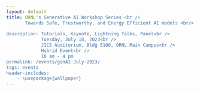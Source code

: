 ```yaml
---
layout: default
title: ORNL's Generative AI Workshop Series <br /> 
       Towards Safe, Trustworthy, and Energy Efficient AI models <br/>
    
description: Tutorials, Keynote, Lightning Talks, Panel<br />
             Tuesday, July 18, 2023<br />
             JICS Auditorium, Bldg 5100, ORNL Main Campus<br />
             Hybrid Event<br />
             10 am - 4 pm
permalink: /events/genAI-July-2023/
tags: events
header-includes:
    - \usepackage{wallpaper}
---
```


<html>
 <head>
    <style>
    {
        box-sizing: border-box;
    }
    /* Set additional styling options for the columns*/
    .column {
    float: left;
    width: 50%;
    }

    .row:after {
    content: "";
    display: table;
    clear: both;
    }
    </style>
 </head>
 <body>
    <div class="row">
        <div class="column">
          <img src="../images/ORNL-twoline-green.svg" width="320" height="150">
        </div>
        <div class="column">
          <a title="OpenAI, Public domain, via Wikimedia Commons" href="https://commons.wikimedia.org/wiki/File:ChatGPT_logo.svg"><img width="180" alt="ChatGPT logo" src="https://upload.wikimedia.org/wikipedia/commons/thumb/0/04/ChatGPT_logo.svg/512px-ChatGPT_logo.svg.png"></a>
          <a title="Google, Public domain, via Wikimedia Commons" href="https://commons.wikimedia.org/wiki/File:Google_Bard_logo.svg"><img width="180" alt="Google Bard logo" src="https://upload.wikimedia.org/wikipedia/commons/thumb/f/f0/Google_Bard_logo.svg/512px-Google_Bard_logo.svg.png"></a>
        </div>
    </div>
 </body>
</html>

<p align="justify">
Generative AI are revolutionary technologies impacting our daily human-computing interactions creating new content that matches human creativity. Among these, Large language models (LLM), in particular OpenAI’s generative Generative Pre-trained Transformer (GPT) foundation models and Google's Bidirectional Encoder Representations from Transformers (BERT), have become a ubiquitous topic in the present era. Therefore, there is a strong need to understand their impact, limitations, responsible use, and broader implications for Oak Ridge National Laboratory's (ORNL) scientific mission.
</p>

# Aims and Scope

<p align="justify">
ORNL's Generative AI for Science Workshop series, invites the scientific community to share current challenges, requirements and opportunities for the ethical use of generative AI technologies in our mission. Our goal is to provide a venue to educate and exchange research and development ideas, collaborations and investments around the current state-of-the-art in these relatively new technologies. We welcome lightning talk proposals and panel participation from the wide range of experimental, observational, high-performance computing (HPC) projects at ORNL.  
We will summarize our ideas, findings and key opportunities in a subsequent report that we will share with the community and interested participants.
</p>

# Registration

<p align="justify">
While this is a hybrid event, we encourage in-person participation for the tutorial, working lunch session, lightning talks, panel discussions to learn more about Generative AI and build a community at ORNL.
</p>

**Registration Link:** Please register by **July 07th** filling out this [form](https://forms.gle/EmBoKJg5MLWQnuSk6). 

> External (virtual or in-person) participants need to apply for a Personal Access System (PAS). Participation is subject to approval. Contact the organizers for questions.

> Registration is still open for virtual participation until July 15th, in-person registration is closed.

> The registration form includes the option to propose a lightning talk focusing on the requirements for scientific areas that are representative of ORNL.

- **Registration is required for in-person and virtual meeting option via Zoom**
- **We encourage early registration for in-person participation due to the venue's limited capacity (closed)**

# Call for Lightning Talks

We invite ORNL participants to present a 3 to 5 minute lightning talk that aligns with the scope of the workshop (option provided in the registration form).

**Topics:**

- Scientific application requirements for the use of Generative AI
- Responsible use of generative AI for obsevational, experimental and computational science
- Training and educational challenges and requirements
- Ethical and legal implications on the use of Generative AI 
- Guardrails for generative AI models
- Large language models (LLMs): GPT, Bard, etc.
- Impact of LLMs in the scientific discovery process

# Agenda

Draft agenda, presentations to be defined 

| Time              | Session                                                                               | Presenter                                              |
| ----------------- | ------------------------------------------------------------------------------------- | ------------------------------------------------------ |
| **Morning**       |                                                                                       |                                                        |
| 10:00am-10:05am   | Meeting Start                                                                         |                                                        |
| 10:05am-10:20am   | Opening Remarks                                                                       | Susan Hubbard, Deputy for Science and Technology, ORNL |
| 10:20am-12:00pm   | Tutorials on Foundational Models for Science                                          |                                                        |
| **Working Lunch** |                                                                                       |                                                        |
| 12:00pm-12:50pm   | Keynote: "A Vision for Safe, Trustworthy, and Energy Efficient Generative AI at ORNL" | Prasanna Balaprakash, Director of AI Programs, ORNL    |
| 12:50pm-1:00pm    | Break                                                                                 |                                                        |
| **Afternoon**     |                                                                                       |                                                        |
| 1:00pm-3:55pm     | Lightning Talks and Panel Sessions                                                    |                                                        |
| 3:55pm-4:00pm     | Closing remarks, adjourn                                                              |                                                        |

# Organizers

- [Prasanna Balaprakash](https://www.ornl.gov/staff-profile/prasanna-balaprakash)
- [Edmon Begoli](https://www.ornl.gov/staff-profile/edmon-begoli)
- [Andrea Delgado](https://www.ornl.gov/staff-profile/andrea-delgado)
- [William Godoy](https://www.ornl.gov/staff-profile/william-f-godoy)
- [Oscar Hernandez](https://www.ornl.gov/staff-profile/oscar-r-hernandez)
- [Dalton Lunga](https://www.ornl.gov/staff-profile/dalton-d-lunga)
- [Thomas Potok](https://www.ornl.gov/staff-profile/thomas-e-potok)
- [Juan Restrepo](https://www.ornl.gov/staff-profile/juan-m-restrepo)
- [Amir Sadovnik](https://www.ornl.gov/staff-profile/amir-sadovnik)
- [Keita Teranishi](https://www.ornl.gov/staff-profile/keita-teranishi)
- [Pedro Valero-Lara](https://www.ornl.gov/staff-profile/pedro-valero-lara)
- [Jeffrey Vetter](https://www.ornl.gov/staff-profile/jeffrey-s-vetter)
- [Donna Wilkerson](https://www.ornl.gov/staff-profile/donna-j-wilkerson)

# Sponsors
- The [ORNL AI Initiative](https://www.ornl.gov/ai-initiative)
- The [ASCR Bluestone Project](https://csmd.ornl.gov/Bluestone)
  
